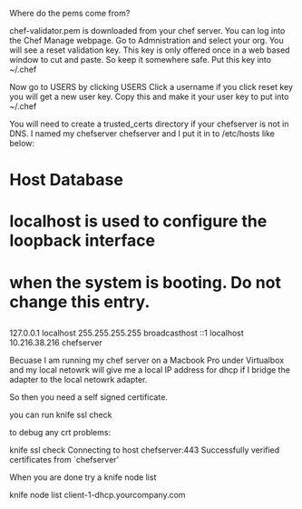 Where do the pems come from?

chef-validator.pem is downloaded from your chef server. You can log into the Chef Manage webpage. Go to Admnistration and select 
your org.
You will see a reset validation key. This key is only offered once in a web based window to cut and paste. So keep it somewhere
safe. Put this key into ~/.chef

Now go to USERS by clicking USERS
Click a username
if you click reset key you will get a new user key. Copy this and make it your user key to put into ~/.chef

You will need to create a trusted_certs directory if your chefserver is not in DNS. I named my chefserver chefserver and I put it in 
to /etc/hosts like below:

##
# Host Database
#
# localhost is used to configure the loopback interface
# when the system is booting.  Do not change this entry.
##
127.0.0.1       localhost
255.255.255.255 broadcasthost
::1             localhost
10.216.38.216   chefserver

Becuase I am running my chef server on a Macbook Pro under Virtualbox and my local netowrk will give me a local IP address for
dhcp if I bridge the adapter to the local netowrk adapter.

So then you need a self signed certificate.

you can run
knife ssl check 

to debug any crt problems:

knife ssl check
Connecting to host chefserver:443
Successfully verified certificates from `chefserver'

When you are done try a 
knife node list

knife node list
client-1-dhcp.yourcompany.com


